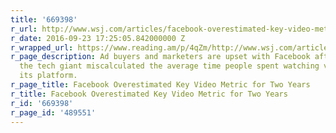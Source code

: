 ```yaml
---
title: '669398'
r_url: http://www.wsj.com/articles/facebook-overestimated-key-video-metric-for-two-years-1474586951
r_date: 2016-09-23 17:25:05.842000000 Z
r_wrapped_url: https://www.reading.am/p/4qZm/http://www.wsj.com/articles/facebook-overestimated-key-video-metric-for-two-years-1474586951
r_page_description: Ad buyers and marketers are upset with Facebook after learning
  the tech giant miscalculated the average time people spent watching video ads on
  its platform.
r_page_title: Facebook Overestimated Key Video Metric for Two Years
r_title: Facebook Overestimated Key Video Metric for Two Years
r_id: '669398'
r_page_id: '489551'
---
```


